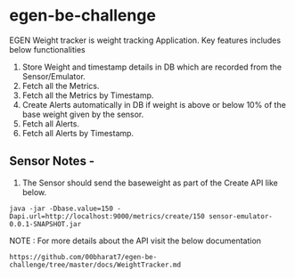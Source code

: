 # egen-be-challenge

EGEN Weight tracker is weight tracking Application. Key features includes below functionalities

1. Store Weight and timestamp details in DB which are recorded from the Sensor/Emulator.
2. Fetch all the Metrics.
3. Fetch all the Metrics by Timestamp.
4. Create Alerts automatically in DB if weight is above or below 10% of the base weight given by the sensor.
5. Fetch all Alerts.
6. Fetch all Alerts by Timestamp.

## Sensor Notes - 

1. The Sensor should send the baseweight as part of the Create API like below.

````
java -jar -Dbase.value=150 -Dapi.url=http://localhost:9000/metrics/create/150 sensor-emulator-0.0.1-SNAPSHOT.jar
````

NOTE : For more details about the API visit the below documentation

````
https://github.com/00bharat7/egen-be-challenge/tree/master/docs/WeightTracker.md
````
